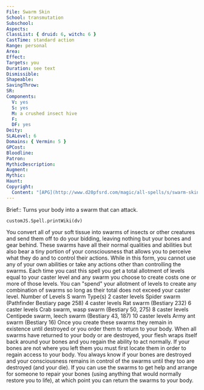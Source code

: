 ```yaml
---
File: Swarm Skin
School: transmutation
Subschool: 
Aspects: 
ClassList: { druid: 6, witch: 6 }
CastTime: standard action
Range: personal
Area: 
Effect: 
Targets: you
Duration: see text
Dismissible: 
Shapeable: 
SavingThrow: 
SR: 
Components:
  V: yes
  S: yes
  M: a crushed insect hive
  F: 
  DF: yes
Deity: 
SLALevel: 6
Domains: { Vermin: 5 }
GPCost: 
Bloodline: 
Patron: 
MythicDescription: 
Augment: 
Mythic: 
Haunt: 
Copyright:
  Content: "[APG](http://www.d20pfsrd.com/magic/all-spells/s/swarm-skin)"
---
```

Brief:: Turns your body into a swarm that can attack.

```dataviewjs
customJS.Spell.printWiki(dv)
```

You convert all of your soft tissue into swarms of insects or other creatures and send them off to do your bidding, leaving nothing but your bones and gear behind. These swarms have all their normal qualities and abilities but also bear a tiny portion of your consciousness that allows you to perceive what they do and to control their actions. While in this form, you cannot use any of your own abilities or take any actions other than controlling the swarms. Each time you cast this spell you get a total allotment of levels equal to your caster level and any swarm you choose to create costs one or more of those levels. You can "spend" your allotment of levels to create any combination of swarms so long as their total does not exceed your caster level. Number of Levels S warm Type(s) 2 caster levels Spider swarm (Pathfinder Bestiary page 258) 4 caster levels Rat swarm (Bestiary 232) 6 caster levels Crab swarm, wasp swarm (Bestiary 50, 275) 8 caster levels Centipede swarm, leech swarm (Bestiary 43, 187) 10 caster levels Army ant swarm (Bestiary 16) Once you create these swarms they remain in existence until destroyed or you order them to return to your body. When all swarms have returned to your body or are destroyed, your flesh wraps itself back around your bones and you regain the ability to act normally. If your bones are not where you left them you must first locate them in order to regain access to your body. You always know if your bones are destroyed and your consciousness remains in control of the swarms until they too are destroyed (and your die). If you can use the swarms to get help and arrange for someone to repair your bones (using anything that would normally restore you to life), at which point you can return the swarms to your body.
